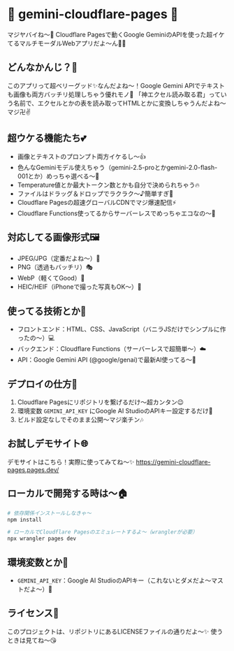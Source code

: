 # 🌟 gemini-cloudflare-pages 🌟
マジヤバイね〜💖 Cloudflare Pagesで動くGoogle GeminiのAPIを使った超イケてるマルチモーダルWebアプリだよ〜ん💅✨

## どんなかんじ？🤔
このアプリって超ベリーグッド✨なんだよね〜！Google Gemini APIでテキストも画像も両方バッチリ処理しちゃう優れモノ🎀 「神エクセル読み取る君」っていう名前で、エクセルとかの表を読み取ってHTMLとかに変換しちゃうんだよね〜マジ卍✌️

## 超ウケる機能たち💕
- 画像とテキストのプロンプト両方イケるし〜👍
- 色んなGeminiモデル使えちゃう（gemini-2.5-proとかgemini-2.0-flash-001とか）めっちゃ選べる〜🎯
- Temperature値とか最大トークン数とかも自分で決められちゃう🔥
- ファイルはドラッグ＆ドロップでラクラク〜♪簡単すぎ💫
- Cloudflare Pagesの超速グローバルCDNでマジ爆速配信⚡
- Cloudflare Functions使ってるからサーバーレスでめっちゃエコなの〜🌱

## 対応してる画像形式🖼️
- JPEG/JPG（定番だよね〜）📸
- PNG（透過もバッチリ）🎭
- WebP（軽くてGood）🚀
- HEIC/HEIF（iPhoneで撮った写真もOK〜）📱

## 使ってる技術とか🔧
- フロントエンド：HTML、CSS、JavaScript（バニラJSだけでシンプルに作ったの〜）💻
- バックエンド：Cloudflare Functions（サーバーレスで超簡単〜）☁️
- API：Google Gemini API (@google/genai)で最新AI使ってる〜🤖

## デプロイの仕方📲
1. Cloudflare Pagesにリポジトリを繋げるだけ〜超カンタン😉
2. 環境変数 `GEMINI_API_KEY` にGoogle AI StudioのAPIキー設定するだけ💯
3. ビルド設定なしでそのまま公開〜マジ楽チン🎶

## お試しデモサイト🌐
デモサイトはこちら！実際に使ってみてね〜✨
https://gemini-cloudflare-pages.pages.dev/

## ローカルで開発する時は〜🏠
```bash
# 依存関係インストールしなきゃ〜
npm install

# ローカルでCloudflare Pagesのエミュレートするよ〜（wranglerが必要）
npx wrangler pages dev
```

## 環境変数とか🔐
- `GEMINI_API_KEY`：Google AI StudioのAPIキー（これないとダメだよ〜マストだよ〜）🔑

## ライセンス📜
このプロジェクトは、リポジトリにあるLICENSEファイルの通りだよ〜✨ 使うときは見てね〜😘
